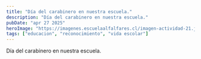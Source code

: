 ```yaml
---
title: "Día del carabinero en nuestra escuela."
description: "Día del carabinero en nuestra escuela."
pubDate: "apr 27 2025"
heroImage: "https://imagenes.escuelaalfalfares.cl/imagen-actividad-21.jpeg"
tags: ["educacion", "reconocimiento", "vida escolar"]
---
```


Día del carabinero en nuestra escuela.
